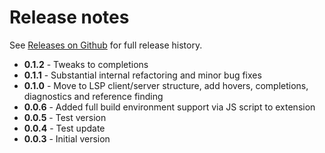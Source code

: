 # Release notes

See [Releases on Github](https://github.com/simondotm/beeb-vsc/releases) for full release history.

- **0.1.2** - Tweaks to completions
- **0.1.1** - Substantial internal refactoring and minor bug fixes
- **0.1.0** - Move to LSP client/server structure, add hovers, completions, diagnostics and reference finding
- **0.0.6** - Added full build environment support via JS script to extension
- **0.0.5** - Test version
- **0.0.4** - Test update
- **0.0.3** - Initial version
